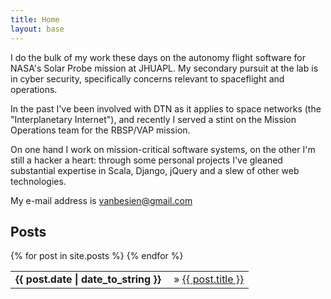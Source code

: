 ```yaml
---
title: Home
layout: base
---
```


I do the bulk of my work these days on the autonomy flight software for NASA's Solar Probe mission at JHUAPL. My secondary pursuit at the lab is in cyber security, specifically concerns relevant to spaceflight and operations.

In the past I've been involved with DTN as it applies to space networks (the "Interplanetary Internet"), and recently I served a stint on the Mission Operations team for the RBSP/VAP mission.

On one hand I work on mission-critical software systems, on the other I'm still a hacker a heart: through some personal projects I've gleaned substantial expertise in Scala, Django, jQuery and a slew of other web technologies.

My e-mail address is [vanbesien@gmail.com](mailto:vanbesien@gmail.com)

## Posts
<table class="flat">
{% for post in site.posts %}
<tr><td><b>{{ post.date | date_to_string }}</b></td><td>&nbsp;&raquo;&nbsp;<a href="{{ post.url }}">{{ post.title }}</a></td></tr>
{% endfor %}
</table>
